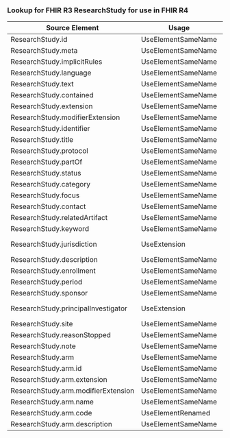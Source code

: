 ### Lookup for FHIR R3 ResearchStudy for use in FHIR R4

| Source Element | Usage | Target |
| -------------- | ----- | ------ |
| ResearchStudy.id | UseElementSameName | ResearchStudy.id |
| ResearchStudy.meta | UseElementSameName | ResearchStudy.meta |
| ResearchStudy.implicitRules | UseElementSameName | ResearchStudy.implicitRules |
| ResearchStudy.language | UseElementSameName | ResearchStudy.language |
| ResearchStudy.text | UseElementSameName | ResearchStudy.text |
| ResearchStudy.contained | UseElementSameName | ResearchStudy.contained |
| ResearchStudy.extension | UseElementSameName | ResearchStudy.extension |
| ResearchStudy.modifierExtension | UseElementSameName | ResearchStudy.modifierExtension |
| ResearchStudy.identifier | UseElementSameName | ResearchStudy.identifier |
| ResearchStudy.title | UseElementSameName | ResearchStudy.title |
| ResearchStudy.protocol | UseElementSameName | ResearchStudy.protocol |
| ResearchStudy.partOf | UseElementSameName | ResearchStudy.partOf |
| ResearchStudy.status | UseElementSameName | ResearchStudy.status |
| ResearchStudy.category | UseElementSameName | ResearchStudy.category |
| ResearchStudy.focus | UseElementSameName | ResearchStudy.focus |
| ResearchStudy.contact | UseElementSameName | ResearchStudy.contact |
| ResearchStudy.relatedArtifact | UseElementSameName | ResearchStudy.relatedArtifact |
| ResearchStudy.keyword | UseElementSameName | ResearchStudy.keyword |
| ResearchStudy.jurisdiction | UseExtension | http://hl7.org/fhir/3.0/StructureDefinition/extension-ResearchStudy.jurisdiction |
| ResearchStudy.description | UseElementSameName | ResearchStudy.description |
| ResearchStudy.enrollment | UseElementSameName | ResearchStudy.enrollment |
| ResearchStudy.period | UseElementSameName | ResearchStudy.period |
| ResearchStudy.sponsor | UseElementSameName | ResearchStudy.sponsor |
| ResearchStudy.principalInvestigator | UseExtension | http://hl7.org/fhir/3.0/StructureDefinition/extension-ResearchStudy.principalInvestigator |
| ResearchStudy.site | UseElementSameName | ResearchStudy.site |
| ResearchStudy.reasonStopped | UseElementSameName | ResearchStudy.reasonStopped |
| ResearchStudy.note | UseElementSameName | ResearchStudy.note |
| ResearchStudy.arm | UseElementSameName | ResearchStudy.arm |
| ResearchStudy.arm.id | UseElementSameName | ResearchStudy.arm.id |
| ResearchStudy.arm.extension | UseElementSameName | ResearchStudy.arm.extension |
| ResearchStudy.arm.modifierExtension | UseElementSameName | ResearchStudy.arm.modifierExtension |
| ResearchStudy.arm.name | UseElementSameName | ResearchStudy.arm.name |
| ResearchStudy.arm.code | UseElementRenamed | ResearchStudy.arm.type |
| ResearchStudy.arm.description | UseElementSameName | ResearchStudy.arm.description |
